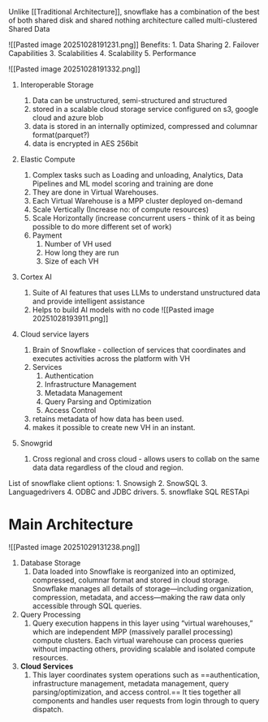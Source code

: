 Unlike [[Traditional Architecture]], snowflake has a combination of the best of both shared disk and shared nothing architecture called multi-clustered Shared Data

![[Pasted image 20251028191231.png]]
Benefits:
	1. Data Sharing
	2. Failover Capabilities
	3. Scalabilities
	4. Scalability
	5. Performance


![[Pasted image 20251028191332.png]]

1. Interoperable Storage
	1. Data can be unstructured, semi-structured and structured
	2.  stored in a scalable cloud storage service configured on s3, google cloud and azure blob
	3. data is stored in an internally optimized, compressed and columnar format(parquet?)
	4. data is encrypted in AES 256bit
	
2. Elastic Compute
	1. Complex tasks such as Loading and unloading, Analytics, Data Pipelines and ML model scoring and training are done
	2.  They are done in Virtual Warehouses. 
	3.  Each Virtual Warehouse is a MPP cluster deployed on-demand
	4.  Scale Vertically  (Increase no: of compute resources)
	5. Scale Horizontally (increase concurrent users - think of it as being possible to do more different set of work)
	6. Payment
		1. Number of VH used
		2. How long they are run
		3. Size of each VH
	
3. Cortex AI
	1. Suite of AI features that uses LLMs to understand unstructured data and provide intelligent assistance
	2. Helps to build AI models with no code 
![[Pasted image 20251028193911.png]]
4. Cloud service layers
	1.  Brain of Snowflake - collection of services that coordinates and executes activities across the platform with VH
	2. Services
		1.  Authentication
		2. Infrastructure Management
		3. Metadata Management
		4. Query Parsing and Optimization
		5. Access Control
	3. retains metadata of how data has been used.
	4. makes it possible to create new VH in an instant.

5. Snowgrid
	1. Cross regional and cross cloud - allows users to collab on the same data data regardless of the cloud and region.


List of snowflake client options:
	1. Snowsigh
	2. SnowSQL
	3. Languagedrivers
	4. ODBC and JDBC drivers.
	5. snowflake SQL RESTApi

# Main Architecture

![[Pasted image 20251029131238.png]]

1. Database Storage
	1. Data loaded into Snowflake is reorganized into an optimized, compressed, columnar format and stored in cloud storage. Snowflake manages all details of storage—including organization, compression, metadata, and access—making the raw data only accessible through SQL queries.
2. Query Processing
	1. Query execution happens in this layer using “virtual warehouses,” which are independent MPP (massively parallel processing) compute clusters. Each virtual warehouse can process queries without impacting others, providing scalable and isolated compute resources.
3. **Cloud Services**
	1. This layer coordinates system operations such as ==authentication, infrastructure management, metadata management, query parsing/optimization, and access control.== It ties together all components and handles user requests from login through to query dispatch.